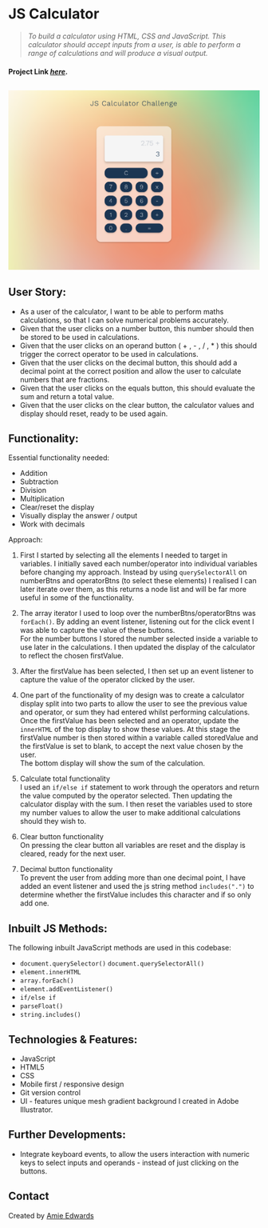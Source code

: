 # JS Calculator

> _To build a calculator using HTML, CSS and JavaScript. This calculator should accept inputs from a user, is able to perform a range of calculations and will produce a visual output._ </br>

#### Project Link [_here_](https://amiehannah.github.io/js-calculator/).

##

![Calculator Design](assets/js-calculator-screenshot.png)

## User Story:

- As a user of the calculator, I want to be able to perform maths calculations,
  so that I can solve numerical problems accurately.
- Given that the user clicks on a number button, this number should then be stored to be used in calculations.
- Given that the user clicks on an operand button ( + , - , / , \* ) this should trigger the correct operator to be used in calculations.
- Given that the user clicks on the decimal button, this should add a decimal point at the correct position and allow the user to calculate numbers that are fractions.
- Given that the user clicks on the equals button, this should evaluate the sum and return a total value.
- Given that the user clicks on the clear button, the calculator values and display should reset, ready to be used again.

## Functionality:

Essential functionality needed:
</br>

- Addition
- Subtraction
- Division
- Multiplication
- Clear/reset the display
- Visually display the answer / output
- Work with decimals

Approach:

1. First I started by selecting all the elements I needed to target in variables. I initially saved each number/operator into individual variables before changing my approach. Instead by using `querySelectorAll` on numberBtns and operatorBtns (to select these elements) I realised I can later iterate over them, as this returns a node list and will be far more useful in some of the functionality.

2. The array iterator I used to loop over the numberBtns/operatorBtns was `forEach()`. By adding an event listener, listening out for the click event I was able to capture the value of these buttons.
   </br> For the number buttons I stored the number selected inside a variable to use later in the calculations. I then updated the display of the calculator to reflect the chosen firstValue.

3. After the firstValue has been selected, I then set up an event listener to capture the value of the operator clicked by the user.

4. One part of the functionality of my design was to create a calculator display split into two parts to allow the user to see the previous value and operator, or sum they had entered whilst performing calculations. </br>
   Once the firstValue has been selected and an operator, update the `innerHTML` of the top display to show these values. At this stage the firstValue number is then stored within a variable called storedValue and the firstValue is set to blank, to accept the next value chosen by the user.
   </br> The bottom display will show the sum of the calculation.

5. Calculate total functionality
   </br>
   I used an `if/else if` statement to work through the operators and return the value computed by the operator selected. Then updating the calculator display with the sum. I then reset the variables used to store my number values to allow the user to make additional calculations should they wish to.

6. Clear button functionality
   </br>
   On pressing the clear button all variables are reset and the display is cleared, ready for the next user.

7. Decimal button functionality
   </br>
   To prevent the user from adding more than one decimal point, I have added an event listener and used the js string method `includes(".")` to determine whether the firstValue includes this character and if so only add one.

## Inbuilt JS Methods:

The following inbuilt JavaScript methods are used in this codebase:

- `document.querySelector()` `document.querySelectorAll()`
- `element.innerHTML`
- `array.forEach()`
- `element.addEventListener()`
- `if/else if`
- `parseFloat()`
- `string.includes()`

## Technologies & Features:

- JavaScript
- HTML5
- CSS
- Mobile first / responsive design
- Git version control
- UI - features unique mesh gradient background I created in Adobe Illustrator.

## Further Developments:

- Integrate keyboard events, to allow the users interaction with numeric keys to select inputs and operands - instead of just clicking on the buttons.

## Contact

Created by [Amie Edwards](mailto:amie.edwards17@gmail.com)
